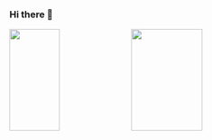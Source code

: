 ### Hi there 👋

<!--
**joaomoraiss/joaomoraiss** is a ✨ _special_ ✨ repository because its `README.md` (this file) appears on your GitHub profile.

Here are some ideas to get you started:

- 🔭 I’m currently working on ...
- 🌱 I’m currently learning ...
- 👯 I’m looking to collaborate on ...
- 🤔 I’m looking for help with ...
- 💬 Ask me about ...
- 📫 How to reach me: ...
- 😄 Pronouns: ...
- ⚡ Fun fact: ...
-->
  <div>
<img margin-right=15px height=180em width="42%" src="https://github-readme-stats.vercel.app/api?username=joaomoraiss&count_private=true&show_icons=true&theme=midnight-purple">
<img height=180em width="50%" src="https://github-readme-stats.vercel.app/api/top-langs/?username=joaomoraiss&hide_progress=true">
  </div>
